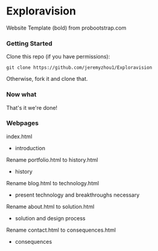 # Exploravision

Website Template (bold) from probootstrap.com

### Getting Started

Clone this repo (if you have permissions):
```
git clone https://github.com/jeremyzhou1/Exploravision
```
Otherwise, fork it and clone that.

### Now what

That's it we're done!

### Webpages

index.html
- introduction

Rename portfolio.html to history.html
- history

Rename blog.html to technology.html
- present technology and breakthroughs necessary

Rename about.html to solution.html
- solution and design process

Rename contact.html to consequences.html
- consequences
